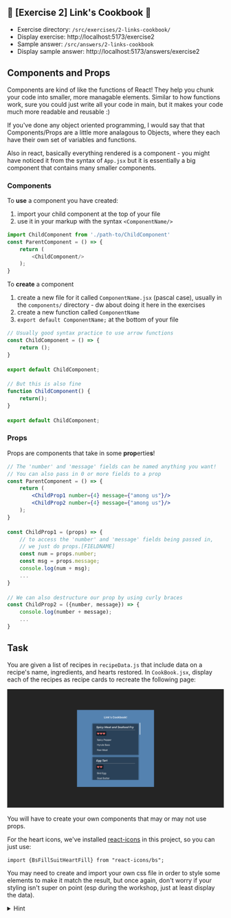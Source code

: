 ## 🥘 [Exercise 2] Link's Cookbook 🍎
- Exercise directory: `/src/exercises/2-links-cookbook/`
- Display exercise: http://localhost:5173/exercise2
- Sample answer: `/src/answers/2-links-cookbook`
- Display sample answer: http://localhost:5173/answers/exercise2

## Components and Props
Components are kind of like the functions of React! They help you chunk your code into smaller, more managable elements. Similar to how functions work, sure you could just write all your code in main, but it makes your code much more readable and reusable :)

If you've done any object oriented programming, I would say that that Components/Props are a little more analagous to Objects, where they each have their own set of variables and functions. 

Also in react, basically everything rendered is a component - you might have noticed it from the syntax of `App.jsx` but it is essentially a big component that contains many smaller components.

### Components
To **use** a component you have created:

1) import your child component at the top of your file
2) use it in your markup with the syntax `<ComponentName/>`

```javascript
import ChildComponent from './path-to/ChildComponent'
const ParentComponent = () => {
    return (
        <ChildComponent/>
    );
}
```

To **create** a component
1) create a new file for it called `ComponentName.jsx` (pascal case), usually in the `components/` directory - dw about doing it here in the exercises
2) create a new function called `ComponentName`
3) `export default ComponentName;` at the bottom of your file

```jsx
// Usually good syntax practice to use arrow functions
const ChildComponent = () => {
    return ();
}

export default ChildComponent;

// But this is also fine
function ChildComponent() {
    return();
}

export default ChildComponent;
```

### Props
Props are components that take in some **prop**ertie**s**!

```jsx
// The 'number' and 'message' fields can be named anything you want!
// You can also pass in 0 or more fields to a prop
const ParentComponent = () => {
    return (
        <ChildProp1 number={4} message={"among us"}/>
        <ChildProp2 number={4} message={"among us"}/>
    );
}

const ChildProp1 = (props) => {
    // to access the 'number' and 'message' fields being passed in, 
    // we just do props.[FIELDNAME]
    const num = props.number;
    const msg = props.message;
    console.log(num + msg);
    ...
}

// We can also destructure our prop by using curly braces
const ChildProp2 = ({number, message}) => {
    console.log(number + message);
    ...
}
```

## Task
You are given a list of recipes in `recipeData.js` that include data on a recipe's name, ingredients, and hearts restored. In `CookBook.jsx`, display each of the recipes as recipe cards to recreate the following page:

![ex2](./images/ex2.png)

You will have to create your own components that may or may not use props.

For the heart icons, we've installed [react-icons](https://www.npmjs.com/package/react-icons) in this project, so you can just use:
```
import {BsFillSuitHeartFill} from "react-icons/bs";
```

You may need to create and import your own css file in order to style some elements to make it match the result, but once again, don't worry if your styling isn't super on point (esp during the workshop, just at least display the data).

<details>
    <summary>Hint</summary>
    You will probably want to create a reusable component <code>RecipeCard</code> that takes in a <code>recipeName</code>, and list of <code>recipeIngredients[]</code> as its props.
</details>

